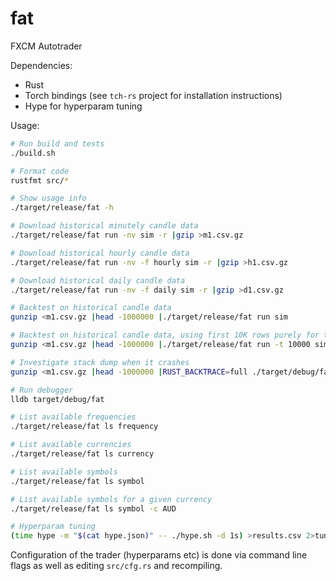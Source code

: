 # fat
FXCM Autotrader

Dependencies:
 * Rust
 * Torch bindings (see `tch-rs` project for installation instructions)
 * Hype for hyperparam tuning

Usage:
```sh
# Run build and tests
./build.sh

# Format code
rustfmt src/*

# Show usage info
./target/release/fat -h

# Download historical minutely candle data
./target/release/fat run -nv sim -r |gzip >m1.csv.gz

# Download historical hourly candle data
./target/release/fat run -nv -f hourly sim -r |gzip >h1.csv.gz

# Download historical daily candle data
./target/release/fat run -nv -f daily sim -r |gzip >d1.csv.gz

# Backtest on historical candle data
gunzip <m1.csv.gz |head -1000000 |./target/release/fat run sim

# Backtest on historical candle data, using first 10K rows purely for training
gunzip <m1.csv.gz |head -1000000 |./target/release/fat run -t 10000 sim

# Investigate stack dump when it crashes
gunzip <m1.csv.gz |head -1000000 |RUST_BACKTRACE=full ./target/debug/fat run -t 10000 sim

# Run debugger
lldb target/debug/fat

# List available frequencies
./target/release/fat ls frequency

# List available currencies
./target/release/fat ls currency

# List available symbols
./target/release/fat ls symbol

# List available symbols for a given currency
./target/release/fat ls symbol -c AUD

# Hyperparam tuning
(time hype -m "$(cat hype.json)" -- ./hype.sh -d 1s) >results.csv 2>tune.log

```

Configuration of the trader (hyperparams etc) is done via command line flags as well as editing `src/cfg.rs` and recompiling.

